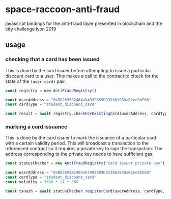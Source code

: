 # space-raccoon-anti-fraud
javascript bindings for the anti-fraud layer presented in blockchain and the city challenge lyon 2019

## usage

### checking that a card has been issued
This is done by the card issuer before attempting to issue a particular discount card to a user.
This makes a call to the contract to check for the state of the `(user|card)` pair.

```typescript
const registry = new AntiFraudRegistry()

const userAddress = "0xB82693B2464ab4992689D933861939aB2ec0bE60"
const cardType = "student_discount_card"

const result = await registry.checkForExistingCard(userAddress, cardType)
```

### marking a card issuance
This is done by the card issuer to mark the issuance of a particular card with a certain validity period.
This will broadcast a transaction to the referenced contract so it requires a private key to sign the transaction.
The address corresponding to the private key needs to have sufficient gas.

```typescript
const statusChecker = new AntiFraudRegistry("card issuer private key")

const userAddress = "0xB82693B2464ab4992689D933861939aB2ec0bE60"
const cardType = "student_discount_card"
const validity = 3600 * 24 * 365

const txHash = await statusChecker.registerCard(userAddress, cardType, validity)
```
